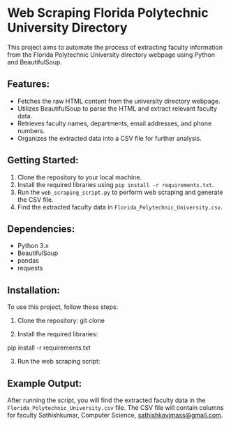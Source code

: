 # Web Scraping Florida Polytechnic University Directory

This project aims to automate the process of extracting faculty information from the Florida Polytechnic University directory webpage using Python and BeautifulSoup.

## Features:
- Fetches the raw HTML content from the university directory webpage.
- Utilizes BeautifulSoup to parse the HTML and extract relevant faculty data.
- Retrieves faculty names, departments, email addresses, and phone numbers.
- Organizes the extracted data into a CSV file for further analysis.

## Getting Started:
1. Clone the repository to your local machine.
2. Install the required libraries using `pip install -r requirements.txt`.
3. Run the `web_scraping_script.py` to perform web scraping and generate the CSV file.
4. Find the extracted faculty data in `Florida_Polytechnic_University.csv`.

## Dependencies:
- Python 3.x
- BeautifulSoup
- pandas
- requests

## Installation:
To use this project, follow these steps:

1. Clone the repository:
 git clone 

2. Install the required libraries:

pip install -r requirements.txt


3. Run the web scraping script:



## Example Output:
After running the script, you will find the extracted faculty data in the `Florida_Polytechnic_University.csv` file. The CSV file will contain columns for faculty Sathishkumar, Computer Science, sathishkavimass@gmail.com.


